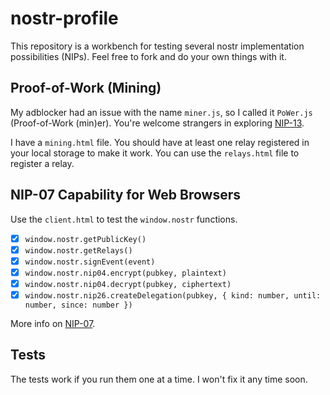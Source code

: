 # nostr-profile

This repository is a workbench for testing several nostr implementation possibilities (NIPs).
Feel free to fork and do your own things with it.

## Proof-of-Work (Mining)

My adblocker had an issue with the name `miner.js`, so I called it `PoWer.js` (Proof-of-Work (min)er). You're welcome strangers in exploring [NIP-13](https://github.com/nostr-protocol/nips/blob/master/13.md).

I have a `mining.html` file. You should have at least one relay registered in your local storage to make it work. You can use the `relays.html` file to register a relay.

## NIP-07 Capability for Web Browsers

Use the `client.html` to test the `window.nostr` functions.

- [x] `window.nostr.getPublicKey()`
- [x] `window.nostr.getRelays()`
- [x] `window.nostr.signEvent(event)`
- [x] `window.nostr.nip04.encrypt(pubkey, plaintext)`
- [x] `window.nostr.nip04.decrypt(pubkey, ciphertext)`
- [x] `window.nostr.nip26.createDelegation(pubkey, { kind: number, until: number, since: number })`

More info on [NIP-07](https://github.com/nostr-protocol/nips/blob/master/07.md).

## Tests

The tests work if you run them one at a time. I won't fix it any time soon.
